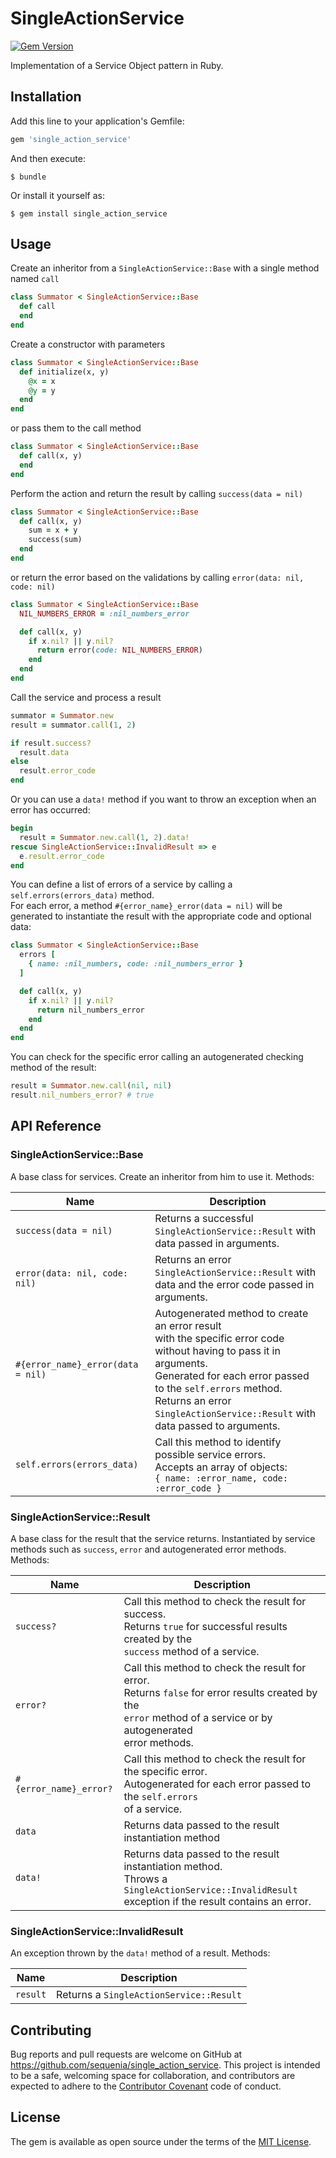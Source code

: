 # SingleActionService

[![Gem Version](https://badge.fury.io/rb/single_action_service.svg)](https://rubygems.org/gems/single_action_service)

Implementation of a Service Object pattern in Ruby.

## Installation

Add this line to your application's Gemfile:

```ruby
gem 'single_action_service'
```

And then execute:

    $ bundle

Or install it yourself as:

    $ gem install single_action_service

## Usage

Create an inheritor from a `SingleActionService::Base` with a single method named `call`

```ruby
class Summator < SingleActionService::Base
  def call
  end
end
```

Create a constructor with parameters

```ruby
class Summator < SingleActionService::Base
  def initialize(x, y)
    @x = x
    @y = y
  end
end
```

or pass them to the call method

```ruby
class Summator < SingleActionService::Base
  def call(x, y)
  end
end
```

Perform the action and return the result by calling `success(data = nil)`

```ruby
class Summator < SingleActionService::Base
  def call(x, y)
    sum = x + y
    success(sum)
  end
end
```

or return the error based on the validations by calling `error(data: nil, code: nil)`

```ruby
class Summator < SingleActionService::Base
  NIL_NUMBERS_ERROR = :nil_numbers_error

  def call(x, y)
    if x.nil? || y.nil?
      return error(code: NIL_NUMBERS_ERROR)
    end
  end
end
```

Call the service and process a result

```ruby
summator = Summator.new
result = summator.call(1, 2)

if result.success?
  result.data
else
  result.error_code
end
```

Or you can use a `data!` method if you want to throw an exception when an error has occurred:

```ruby
begin
  result = Summator.new.call(1, 2).data!
rescue SingleActionService::InvalidResult => e
  e.result.error_code
end
```

You can define a list of errors of a service by calling a `self.errors(errors_data)` method.<br/>For each error, a method `#{error_name}_error(data = nil)` will be generated to instantiate the result with the appropriate code and optional data:

```ruby
class Summator < SingleActionService::Base
  errors [
    { name: :nil_numbers, code: :nil_numbers_error }
  ]

  def call(x, y)
    if x.nil? || y.nil?
      return nil_numbers_error
    end
  end
end
```

You can check for the specific error calling an autogenerated checking method of the result:

```ruby
result = Summator.new.call(nil, nil)
result.nil_numbers_error? # true
```

## API Reference

### SingleActionService::Base

A base class for services. Create an inheritor from him to use it. Methods:

Name                             |Description
---------------------------------|-----------
`success(data = nil)`            |Returns a successful `SingleActionService::Result` with<br/>data passed in arguments.
`error(data: nil, code: nil)`    |Returns an error `SingleActionService::Result` with<br/> data and the error code passed in arguments.
`#{error_name}_error(data = nil)`|Autogenerated method to create an error result <br/>with the specific error code<br/>without having to pass it in arguments.<br/>Generated for each error passed to the `self.errors` method.<br/>Returns an error `SingleActionService::Result` with<br/> data passed to arguments.
`self.errors(errors_data)`       |Call this method to identify possible service errors.<br/>Accepts an array of objects:<br/>`{ name: :error_name, code: :error_code }`

### SingleActionService::Result

A base class for the result that the service returns. Instantiated by service methods such as `success`, `error` and autogenerated error methods. Methods:

Name                  |Description
----------------------|-----------
`success?`            |Call this method to check the result for success.<br/>Returns `true` for successful results created by the<br/>`success` method of a service.
`error?`              |Call this method to check the result for error.<br/>Returns `false` for error results created by the<br/>`error` method of a service or by autogenerated<br/> error methods.
`#{error_name}_error?`|Call this method to check the result for the specific error.<br/>Autogenerated for each error passed to the `self.errors`<br/> of a service.
`data`                |Returns data passed to the result instantiation method
`data!`               |Returns data passed to the result instantiation method.<br/>Throws a `SingleActionService::InvalidResult`<br/>exception if the result contains an error.

### SingleActionService::InvalidResult

An exception thrown by the `data!` method of a result. Methods:

Name        |Description
------------|-----------
`result`    |Returns a `SingleActionService::Result`

## Contributing

Bug reports and pull requests are welcome on GitHub at https://github.com/sequenia/single_action_service. This project is intended to be a safe, welcoming space for collaboration, and contributors are expected to adhere to the [Contributor Covenant](http://contributor-covenant.org) code of conduct.

## License

The gem is available as open source under the terms of the [MIT License](https://opensource.org/licenses/MIT).
